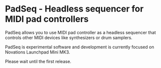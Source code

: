 # PadSeq - Headless sequencer for MIDI pad controllers

PadSeq allows you to use MIDI pad controller as a headless sequencer that
controls other MIDI devices like synthesizers or drum samplers.

PadSeq is experimental software and development is currently focused on
Novations Launchpad Mini MK3.

Please wait until the first release.
